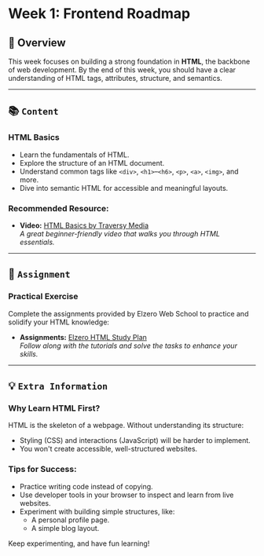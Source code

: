 # Week 1: Frontend Roadmap

## 🚀 Overview

This week focuses on building a strong foundation in **HTML**, the backbone of web development. By the end of this week, you should have a clear understanding of HTML tags, attributes, structure, and semantics.

---

## 📚 `Content`

### HTML Basics

- Learn the fundamentals of HTML.
- Explore the structure of an HTML document.
- Understand common tags like `<div>`, `<h1>`–`<h6>`, `<p>`, `<a>`, `<img>`, and more.
- Dive into semantic HTML for accessible and meaningful layouts.

### Recommended Resource:

- **Video:** [HTML Basics by Traversy Media](https://youtu.be/qfPUMV9J5yw?si=O_afHM977HOwmhXL)  
  _A great beginner-friendly video that walks you through HTML essentials._

---

## 📝 `Assignment`

### Practical Exercise

Complete the assignments provided by Elzero Web School to practice and solidify your HTML knowledge:

- **Assignments:** [Elzero HTML Study Plan](https://elzero.org/study/html-2021-study-plan/)  
  _Follow along with the tutorials and solve the tasks to enhance your skills._

---

## 💡 `Extra Information`

### Why Learn HTML First?

HTML is the skeleton of a webpage. Without understanding its structure:

- Styling (CSS) and interactions (JavaScript) will be harder to implement.
- You won't create accessible, well-structured websites.

### Tips for Success:

- Practice writing code instead of copying.
- Use developer tools in your browser to inspect and learn from live websites.
- Experiment with building simple structures, like:
  - A personal profile page.
  - A simple blog layout.

Keep experimenting, and have fun learning!
